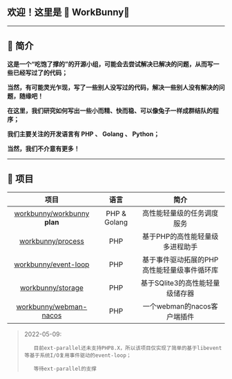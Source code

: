 ## 欢迎！这里是 🐰 WorkBunny👋

---
## 🐰 简介

**这是一个“吃饱了撑的”的开源小组，可能会去尝试解决已解决的问题，从而写一些已经写过了的代码；**

**当然，有可能灵光乍现，写了一些别人没写过的代码，解决一些别人没有解决的问题，随缘吧！**

**在这里，我们研究如何写出一些小而精、快而稳、可以像兔子一样成群结队的程序；**

**我们主要关注的开发语言有 PHP 、 Golang 、 Python；**

**当然，我们不介意有更多！**

---

## 🐰 项目

|项目|语言|简介|
|:---:|:---:|:---:|
|[workbunny/workbunny](https://githu.com/workbunny/workbunny) **plan**|PHP & Golang|高性能轻量级的任务调度服务|
|[workbunny/process](https://githu.com/workbunny/process)|PHP|基于PHP的高性能轻量级多进程助手|
|[workbunny/event-loop](https://githu.com/workbunny/event-loop)|PHP|基于事件驱动拓展的PHP高性能轻量级事件循环库|
|[workbunny/storage](https://github.com/workbunny/storage)|PHP|基于SQlite3的高性能轻量级储存器|
|[workbunny/webman-nacos](https://githu.com/workbunny/webman-nacos)|PHP|一个webman的nacos客户端插件|


> 2022-05-09:
>
>        目前ext-parallel还未支持PHP8.X，所以该项目仅实现了简单的基于libevent等基于系统I/O复用事件驱动的event-loop；
>
>        等待ext-parallel的支撑
